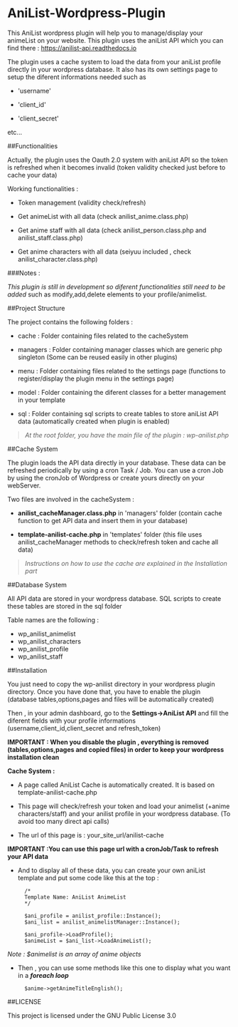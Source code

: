 # AniList-Wordpress-Plugin

This AniList wordpress plugin will help you to manage/display your animeList on your website. This plugin uses the aniList API which you can find there : https://anilist-api.readthedocs.io

The plugin uses a cache system to load the data from your aniList profile directly in your wordpress database. It also has its own settings page to setup the diferent informations needed such as 

- 'username'

- 'client_id'

- 'client_secret'

etc...

##Functionalities

Actually, the plugin uses the Oauth 2.0 system with aniList API so the token is refreshed when it becomes invalid (token validity checked just before to cache your data)

Working functionalities :

- Token management (validity check/refresh)

- Get animeList with all data (check anilist_anime.class.php)

- Get anime staff with all data (check anilist_person.class.php and anilist_staff.class.php)

- Get anime characters with all data (seiyuu included , check anilist_character.class.php)

###Notes :

_This plugin is still in development so diferent functionalities still need to be added_ such as modify,add,delete elements to your profile/animelist.

##Project Structure

The project contains the following folders :

- cache : Folder containing files related to the cacheSystem

- managers : Folder containing manager classes which are generic php singleton (Some can be reused easily in other plugins)

- menu : Folder containing files related to the settings page (functions to register/display the plugin menu in the settings page)

- model : Folder containing the diferent classes for a better management in your template

- sql : Folder containing sql scripts to create tables to store aniList API data (automatically created when plugin is enabled)

>_At the root folder, you have the main file of the plugin : wp-anilist.php_

##Cache System

The plugin loads the API data directly in your database. These data can be refreshed periodically by using a cron Task / Job. You can use a cron Job by using the cronJob of Wordpress or create yours directly on your webServer.

Two files are involved in the cacheSystem : 

- **anilist_cacheManager.class.php** in 'managers' folder (contain cache function to get API data and insert them in your database)

- **template-anilist-cache.php** in 'templates' folder (this file uses anilist_cacheManager methods to check/refresh token and cache all data)

>_Instructions on how to use the cache are explained in the Installation part_


##Database System

All API data are stored in your wordpress database. SQL scripts to create these tables are stored in the sql folder

Table names are the following :

- wp_anilist_animelist
- wp_anilist_characters
- wp_anilist_profile
- wp_anilist_staff


##Installation

You just need to copy the wp-anilist directory in your wordpress plugin directory.
Once you have done that, you have to enable the plugin
(database tables,options,pages and files will be automatically created)

Then , in your admin dashboard, go to the **Settings->AniList API** and fill the diferent fields with your profile informations (username,client_id,client_secret and refresh_token)

**IMPORTANT : When you disable the plugin , everything is removed (tables,options,pages and copied files) in order to keep your wordpress installation clean**

**Cache System :**

- A page called AniList Cache is automatically created. It is based on template-anilist-cache.php

- This page will check/refresh your token and load your animelist (+anime characters/staff) and your anilist profile in your wordpress database. (To avoid too many direct api calls)

- The url of this page is : your_site_url/anilist-cache

**IMPORTANT :You can use this page url with a cronJob/Task to refresh your API data**

- And to display all of these data, you can create your own aniList template and put some code like this at the top :


        /*
        Template Name: AniList AnimeList
        */

        $ani_profile = anilist_profile::Instance();
        $ani_list = anilist_animelistManager::Instance();

        $ani_profile->LoadProfile();
        $animeList = $ani_list->LoadAnimeList();
    
_Note : $animelist is an array of anime objects_

- Then , you can use some methods like this one to display what you want in a **_foreach loop_**

        $anime->getAnimeTitleEnglish();
       
        
##LICENSE

This project is licensed under the GNU Public License 3.0
